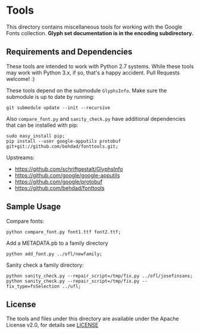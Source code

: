# Tools

This directory contains miscellaneous tools for working with the Google Fonts collection.
**Glyph set documentation is in the encoding subdirectory.**

## Requirements and Dependencies

These tools are intended to work with Python 2.7 systems. 
While these tools may work with Python 3.x, if so, that's a happy accident.
Pull Requests welcome! :)

These tools depend on the submodule `GlyphsInfo`.
Make sure the submodule is up to date by running:

    git submodule update --init --recursive

Also `compare_font.py` and `sanity_check.py` have additional dependencies that can be installed with pip:

    sudo easy_install pip;
    pip install --user google-apputils protobuf git+git://github.com/behdad/fonttools.git;

Upstreams:

* https://github.com/schriftgestalt/GlyphsInfo
* https://github.com/google/google-apputils
* https://github.com/google/protobuf
* https://github.com/behdad/fonttools

## Sample Usage

Compare fonts:

    python compare_font.py font1.ttf font2.ttf;

Add a METADATA.pb to a family directory

    python add_font.py ../ofl/newfamily;

Sanity check a family directory:

    python sanity_check.py --repair_script=/tmp/fix.py ../ofl/josefinsans;
    python sanity_check.py --repair_script=/tmp/fix.py --fix_type=fsSelection ../ufl;

## License

The tools and files under this directory are available under the Apache License v2.0, for details see [LICENSE](LICENSE)
